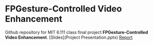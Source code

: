 # FPGesture-Controlled Video Enhancement
Github repository for MIT 6.111 class final project **FPGesture-Controlled Video Enhancement**.
[Slides](Project Presentation.pptx) [Report](Report.pdf)
